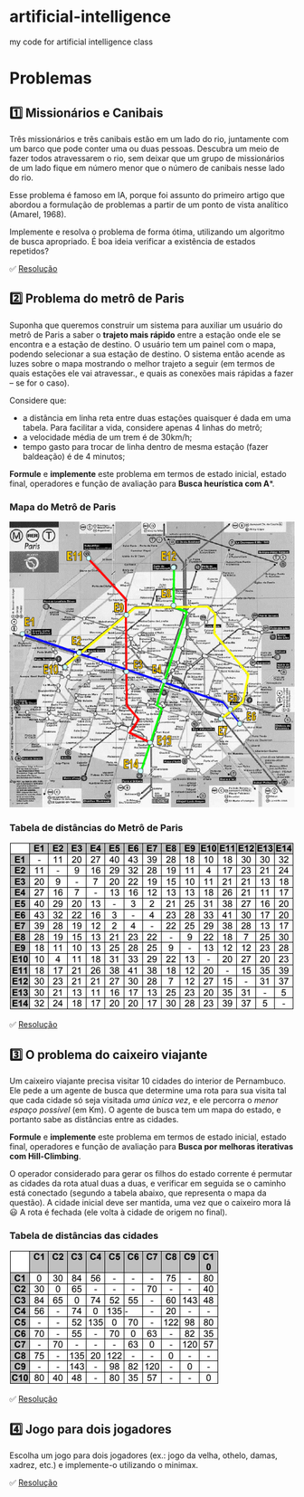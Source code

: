# artificial-intelligence
my code for artificial intelligence class

# Problemas

## :one: Missionários e Canibais

Três missionários e três canibais estão em um lado do rio, juntamente com um barco que pode conter uma ou duas pessoas. Descubra um meio de fazer todos atravessarem o rio, sem deixar que um grupo de missionários de um lado fique em número menor que o número de canibais nesse lado do rio. 

Esse problema é famoso em IA, porque foi assunto do primeiro artigo que abordou a formulação de problemas a partir de um ponto de vista analítico (Amarel, 1968). 

Implemente e resolva o problema de forma ótima, utilizando um algoritmo de busca
apropriado. É boa ideia verificar a existência de estados repetidos?

:white_check_mark: [Resolução](missionaries%20'n%20cannibals.py)

## :two: Problema do metrô de Paris

Suponha que queremos construir um sistema para auxiliar um usuário do metrô de Paris a saber o **trajeto mais rápido** entre a estação onde ele se encontra e a estação de destino. O usuário tem um painel com o mapa, podendo selecionar a sua estação de destino. O sistema então acende as luzes sobre o mapa mostrando o melhor trajeto a seguir (em termos de quais estações ele vai atravessar., e quais as conexões mais
rápidas a fazer – se for o caso).

Considere que:
- a distância em linha reta entre duas estações quaisquer é dada em uma tabela.
Para facilitar a vida, considere apenas 4 linhas do metrô;
- a velocidade média de um trem é de 30km/h;
- tempo gasto para trocar de linha dentro de mesma estação (fazer baldeação) é de
4 minutos;

**Formule** e **implemente** este problema em termos de estado inicial, estado final,
operadores e função de avaliação para **Busca heurística com A***.

### Mapa do Metrô de Paris
![Mapa do Metrô de Paris](docs/imgs/paris%20metro%20map.png)

### Tabela de distâncias do Metrô de Paris
![Tabela de distâncias do Metrô de Paris](docs/imgs/paris%20metro%20dist.png)

:white_check_mark: [Resolução](paris%20metro.py)

## :three: O problema do caixeiro viajante

Um caixeiro viajante precisa visitar 10 cidades do interior de Pernambuco. Ele pede a um agente de busca que determine uma rota para sua visita tal que cada cidade só seja visitada *uma única vez*, e ele percorra o *menor espaço possível* (em Km). O agente de busca tem um mapa do estado, e portanto sabe as distâncias entre as cidades.

**Formule** e **implemente** este problema em termos de estado inicial, estado final, operadores e função de avaliação para **Busca por melhoras iterativas com Hill-Climbing**.

O operador considerado para gerar os filhos do estado corrente é permutar as
cidades da rota atual duas a duas, e verificar em seguida se o caminho está
conectado (segundo a tabela abaixo, que representa o mapa da questão). A cidade
inicial deve ser mantida, uma vez que o caixeiro mora lá :smiley: A rota é fechada (ele volta
à cidade de origem no final).

### Tabela de distâncias das cidades
![Tabela de distâncias das cidades](docs/imgs/travelling%20salesman.png)

:white_check_mark: [Resolução](travelling%20salesman.py)

## :four: Jogo para dois jogadores

Escolha um jogo para dois jogadores (ex.: jogo da velha, othelo, damas, xadrez, etc.) e
implemente-o utilizando o minimax.

:white_check_mark: [Resolução](tic%20tac%20toe.py)